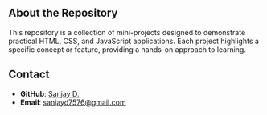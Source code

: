 ## About the Repository
This repository is a collection of mini-projects designed to demonstrate practical HTML, CSS, and JavaScript applications. Each project highlights a specific concept or feature, providing a hands-on approach to learning.

## Contact
- **GitHub**: [Sanjay D.](https://github.com/sanjayshre)
- **Email**: sanjayd7576@gmail.com
